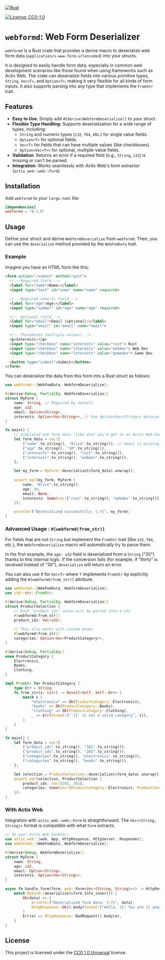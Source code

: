 [![Rust](https://github.com/prfiredragon/webformdeserializer/actions/workflows/rust.yml/badge.svg)](https://github.com/prfiredragon/webformdeserializer/actions/workflows/rust.yml)

[![License: CC0-1.0](https://img.shields.io/badge/License-CC0--1.0-blue.svg)](https://creativecommons.org/publicdomain/zero/1.0/)
# `webformd`: Web Form Deserializer

`webformd` is a Rust crate that provides a derive macro to deserialize web form data (`application/x-www-form-urlencoded`) into your structs.

It is designed to easily handle form data, especially in common web development scenarios like those found when using frameworks such as Actix Web. The crate can deserialize fields into various primitive types, `String`, `Vec<T>`, and `Option<T>`, making it very flexible for all kinds of form inputs. It also supports parsing into any type that implements the `FromStr` trait.


## Features

*   **Easy to Use**: Simply add `#[derive(WebformDeserialize)]` to your struct.
*   **Flexible Type Handling**: Supports deserialization for a wide range of types, including:
    *   `String` and numeric types (`i32`, `f64`, etc.) for single value fields.
    *   `Option<T>` for optional fields.
    *   `Vec<T>` for fields that can have multiple values (like checkboxes).
    *   `Option<Vec<T>>` for optional, multiple-value fields.
*   **Validation**: Returns an error if a required field (e.g., `String`, `i32`) is missing or can't be parsed.
*   **Integration**: Works seamlessly with Actix Web's form extractor (`actix_web::web::Form`).

## Installation

Add `webformd` to your `Cargo.toml` file:

```toml
[dependencies]
webformd = "0.1.0"
```

## Usage

Define your struct and derive `WebformDeserialize` from `webformd`. Then, you can use the `deserialize` method provided by the `WebFomData` trait.
 
### Example

Imagine you have an HTML form like this:

```html
<form action="/submit" method="post">
  <!-- Required field -->
  <label for="name">Name:</label>
  <input type="text" id="name" name="name" required>

  <!-- Required numeric field -->
  <label for="age">Age:</label>
  <input type="number" id="age" name="age" required>

  <!-- Optional field -->
  <label for="email">Email (optional):</label>
  <input type="email" id="email" name="email">

  <!-- Checkboxes (multiple values) -->
  <p>Interests:</p>
  <input type="checkbox" name="interests" value="rust"> Rust
  <input type="checkbox" name="interests" value="webdev"> Web Dev
  <input type="checkbox" name="interests" value="gamedev"> Game Dev

  <button type="submit">Submit</button>
</form>
```

You can deserialize the data from this form into a Rust struct as follows:

```rust
use webformd::{WebFomData, WebformDeserialize};

#[derive(Debug, PartialEq, WebformDeserialize)]
struct MyForm {
    name: String, // Required by default
    age: u32,
    email: Option<String>,
    interests: Option<Vec<String>>, // Use Option<Vec<String>> because no interests might be selected
}

fn main() {
    // Simulated web form data (like what you'd get in an Actix Web handler)
    let form_data = vec![
        ("name".to_string(), "Alice".to_string()), // email is missing, so it will be None
        ("age".to_string(), "30".to_string()),
        ("interests".to_string(), "rust".to_string()),
        ("interests".to_string(), "webdev".to_string()),
    ];

    let my_form = MyForm::deserialize(&form_data).unwrap();
    
    assert_eq!(my_form, MyForm {
        name: "Alice".to_string(),
        age: 30,
        email: None,
        interests: Some(vec!["rust".to_string(), "webdev".to_string()]),
    });

    println!("Deserialized successfully: {:?}", my_form);
}
```

### Advanced Usage : `#[webformd(from_str)]`

For fields that are not `String` but implement the `FromStr` trait (like `u32`, `f64`, etc.), the `WebformDeserialize` macro will automatically try to parse them.

In the first example, the `age: u32` field is deserialized from a `String` ("30") thanks to this internal logic. If the conversion fails (for example, if "thirty" is received instead of "30"), `deserialize` will return an error.

You can also use it for `Vec<T>` where `T` implements `FromStr` by explicitly adding the `#[webformd(from_str)]` attribute.

```rust
use webformd::{WebFomData, WebformDeserialize};
use std::str::FromStr;

#[derive(Debug, PartialEq, WebformDeserialize)]
struct ProductSelection {
    // Each "product_ids" value will be parsed into a u32
    #[webformd(from_str)]
    product_ids: Vec<u32>,
    
    // This also works with custom enums
    #[webformd(from_str)]
    categories: Option<Vec<ProductCategory>>,
}

#[derive(Debug, PartialEq)]
enum ProductCategory {
    Electronics,
    Books,
    Clothing,
}

impl FromStr for ProductCategory {
    type Err = String;
    fn from_str(s: &str) -> Result<Self, Self::Err> {
        match s {
            "electronics" => Ok(ProductCategory::Electronics),
            "books" => Ok(ProductCategory::Books),
            "clothing" => Ok(ProductCategory::Clothing),
            _ => Err(format!("'{}' is not a valid category", s)),
        }
    }
}

fn main() {
    let form_data = vec![
        ("product_ids".to_string(), "101".to_string()),
        ("product_ids".to_string(), "202".to_string()),
        ("categories".to_string(), "electronics".to_string()),
        ("categories".to_string(), "books".to_string()),
    ];

    let selection = ProductSelection::deserialize(&form_data).unwrap();
    assert_eq!(selection, ProductSelection { 
        product_ids: vec![101, 202],
        categories: Some(vec![ProductCategory::Electronics, ProductCategory::Books]),
    });
}

```

### With Actix Web

Integration with `actix_web::web::Form` is straightforward. The `Vec<(String, String)>` format is compatible with what `Form` extracts.

```rust
// In your Actix Web handler:
use actix_web::{web, App, HttpResponse, HttpServer, Responder};
use webformd::{WebFomData, WebformDeserialize};

#[derive(Debug, WebformDeserialize)]
struct MyForm {
    name: String,
    age: u32,
    email: Option<String>,
    interests: Option<Vec<String>>,
}

async fn handle_form(form: web::Form<Vec<(String, String)>>) -> HttpResponse {
    match MyForm::deserialize(&form.into_inner()) {
        Ok(data) => {
            println!("Deserialized form data: {:?}", data);
            HttpResponse::Ok().body(format!("Hello, {}! You are {} years old.", data.name, data.age))
        }
        Err(e) => HttpResponse::BadRequest().body(e),
    }
}
```

## License

This project is licensed under the [CC0 1.0 Universal](https://creativecommons.org/publicdomain/zero/1.0/) license.

